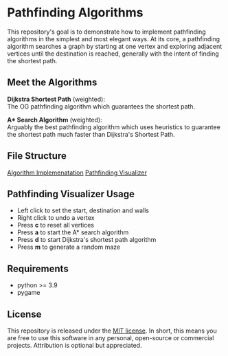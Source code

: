 # Pathfinding Algorithms

This repository's goal is to demonstrate how to implement pathfinding algorithms in the simplest and most elegant ways. At its core, a pathfinding algorithm searches a graph by starting at one vertex and exploring adjacent vertices until the destination is reached, generally with the intent of finding the shortest path.

## Meet the Algorithms

**Dijkstra Shortest Path** (weighted): <br/>
The OG pathfinding algorithm which guarantees the shortest path.

<b>A\* Search Algorithm</b> (weighted): <br/>
Arguably the best pathfinding algorithm which uses heuristics to guarantee the shortest path much faster than Dijkstra's Shortest Path.

## File Structure
[Algorithm Implemenatation](src/ALG_7_Graphen_Dijkstra)
[Pathfinding Visualizer](src/ALG_7_Graphen_Pathfinding_Visualizer)

## Pathfinding Visualizer Usage

- Left click to set the start, destination and walls
- Right click to undo a vertex
- Press **c** to reset all vertices
- Press **a** to start the A\* search algorithm
- Press **d** to start Dijkstra's shortest path algorithm
- Press **m** to generate a random maze

## Requirements

- python >= 3.9
- pygame

## License

This repository is released under the [MIT license](https://opensource.org/licenses/MIT). In short, this means you are free to use this software in any personal, open-source or commercial projects. Attribution is optional but appreciated.

